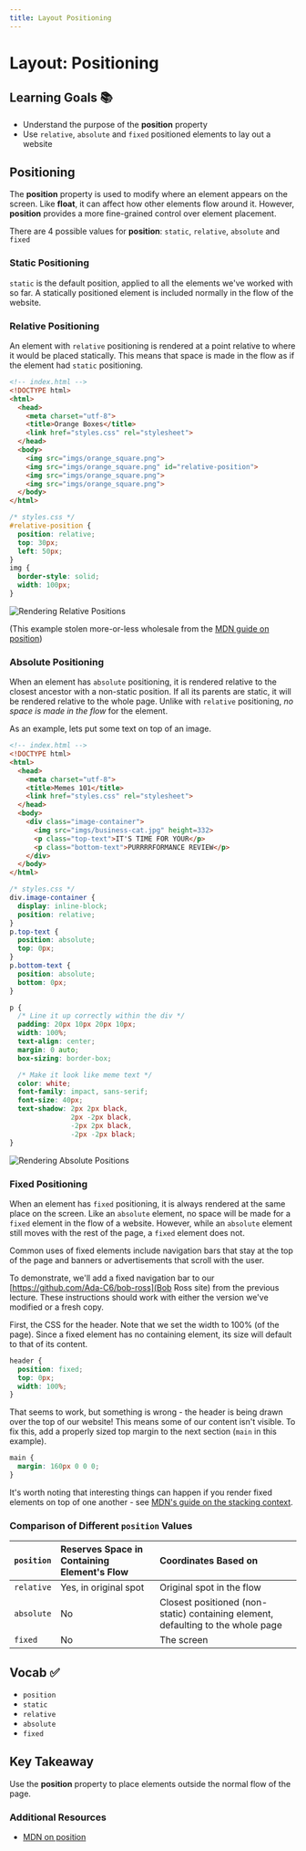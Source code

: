 ```yaml
---
title: Layout Positioning
---
```


# Layout: Positioning

## Learning Goals 📚
- Understand the purpose of the __position__ property
- Use `relative`, `absolute` and `fixed` positioned elements to lay out a website

## Positioning
The __position__ property is used to modify where an element appears on the screen. Like __float__, it can affect how other elements flow around it. However, __position__ provides a more fine-grained control over element placement.

There are 4 possible values for __position__: `static`, `relative`, `absolute` and `fixed`

### Static Positioning
`static` is the default position, applied to all the elements we've worked with so far. A statically positioned element is included normally in the flow of the website.

### Relative Positioning
An element with `relative` positioning is rendered at a point relative to where it would be placed statically. This means that space is made in the flow as if the element had `static` positioning.

```HTML
<!-- index.html -->
<!DOCTYPE html>
<html>
  <head>
    <meta charset="utf-8">
    <title>Orange Boxes</title>
    <link href="styles.css" rel="stylesheet">
  </head>
  <body>
    <img src="imgs/orange_square.png">
    <img src="imgs/orange_square.png" id="relative-position">
    <img src="imgs/orange_square.png">
    <img src="imgs/orange_square.png">
  </body>
</html>
```

```css
/* styles.css */
#relative-position {
  position: relative;
  top: 30px;
  left: 50px;
}
img {
  border-style: solid;
  width: 100px;
}
```

![Rendering Relative Positions](https://github.com/Ada-Developers-Academy/textbook-curriculum/blob/master/05-html-css/imgs/relative_position.png "Rendering Relative Positions")

(This example stolen more-or-less wholesale from the [MDN guide on position](https://developer.mozilla.org/en-US/docs/Web/CSS/position#Relative_positioning))

### Absolute Positioning
When an element has `absolute` positioning, it is rendered relative to the closest ancestor with a non-static position. If all its parents are static, it will be rendered relative to the whole page. Unlike with `relative` positioning, *no space is made in the flow* for the element.

As an example, lets put some text on top of an image.

```html
<!-- index.html -->
<!DOCTYPE html>
<html>
  <head>
    <meta charset="utf-8">
    <title>Memes 101</title>
    <link href="styles.css" rel="stylesheet">
  </head>
  <body>
    <div class="image-container">
      <img src="imgs/business-cat.jpg" height=332>
      <p class="top-text">IT'S TIME FOR YOUR</p>
      <p class="bottom-text">PURRRRFORMANCE REVIEW</p>
    </div>
  </body>
</html>
```

```css
/* styles.css */
div.image-container {
  display: inline-block;
  position: relative;
}
p.top-text {
  position: absolute;
  top: 0px;
}
p.bottom-text {
  position: absolute;
  bottom: 0px;
}

p {
  /* Line it up correctly within the div */
  padding: 20px 10px 20px 10px;
  width: 100%;
  text-align: center;
  margin: 0 auto;
  box-sizing: border-box;

  /* Make it look like meme text */
  color: white;
  font-family: impact, sans-serif;
  font-size: 40px;
  text-shadow: 2px 2px black,
               2px -2px black,
               -2px 2px black,
               -2px -2px black;
}
```

![Rendering Absolute Positions](https://github.com/Ada-Developers-Academy/textbook-curriculum/blob/master/05-html-css/imgs/absolute_position.png "Rendering Absolute Positions")

### Fixed Positioning
When an element has `fixed` positioning, it is always rendered at the same place on the screen. Like an `absolute` element, no space will be made for a `fixed` element in the flow of a website. However, while an `absolute` element still moves with the rest of the page, a `fixed` element does not.

Common uses of fixed elements include navigation bars that stay at the top of the page and banners or advertisements that scroll with the user.

To demonstrate, we'll add a fixed navigation bar to our [https://github.com/Ada-C6/bob-ross](Bob Ross site) from the previous lecture. These instructions should work with either the version we've modified or a fresh copy.

First, the CSS for the header. Note that we set the width to 100% (of the page). Since a fixed element has no containing element, its size will default to that of its content.

```css
header {
  position: fixed;
  top: 0px;
  width: 100%;
}
```

That seems to work, but something is wrong - the header is being drawn over the top of our website! This means some of our content isn't visible. To fix this, add a properly sized top margin to the next section (`main` in this example).

```css
main {
  margin: 160px 0 0 0;
}
```

It's worth noting that interesting things can happen if you render fixed elements on top of one another - see [MDN's guide on the stacking context](https://developer.mozilla.org/en-US/docs/Web/CSS/CSS_Positioning/Understanding_z_index/The_stacking_context).

### Comparison of Different `position` Values
| `position` | Reserves Space in Containing Element's Flow | Coordinates Based on |
|:-----------|:--------------------------------------------|:---------------------|
| `relative` | Yes, in original spot                       | Original spot in the flow |
| `absolute` | No                                          | Closest positioned (non-static) containing element, defaulting to the whole page |
| `fixed`    | No                                          | The screen |


## Vocab ✅
- `position`
- `static`
- `relative`
- `absolute`
- `fixed`

## Key Takeaway
Use the __position__ property to place elements outside the normal flow of the page.

### Additional Resources
- [MDN on position](https://developer.mozilla.org/en-US/docs/Web/CSS/position)
